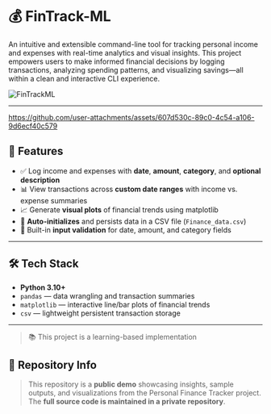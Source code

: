 # 💰 FinTrack-ML

An intuitive and extensible command-line tool for tracking personal income and expenses with real-time analytics and visual insights. This project empowers users to make informed financial decisions by logging transactions, analyzing spending patterns, and visualizing savings—all within a clean and interactive CLI experience.


![FinTrackML](https://github.com/user-attachments/assets/a0d9c6b5-6a34-43c6-8b29-c7d779eb68c1)

---

https://github.com/user-attachments/assets/607d530c-89c0-4c54-a106-9d6ecf40c579

## 🚀 Features

- ✅ Log income and expenses with **date**, **amount**, **category**, and **optional description**
- 📊 View transactions across **custom date ranges** with income vs. expense summaries
- 📈 Generate **visual plots** of financial trends using matplotlib
- 📁 **Auto-initializes** and persists data in a CSV file (`Finance_data.csv`)
- 🧠 Built-in **input validation** for date, amount, and category fields

---

## 🛠️ Tech Stack

- **Python 3.10+**
- `pandas` — data wrangling and transaction summaries  
- `matplotlib` — interactive line/bar plots of financial trends  
- `csv` — lightweight persistent transaction storage  

---

> 📚 This project is a learning-based implementation

## 🔐 Repository Info

> This repository is a **public demo** showcasing insights, sample outputs, and visualizations from the Personal Finance Tracker project.  
> The **full source code is maintained in a private repository**.

